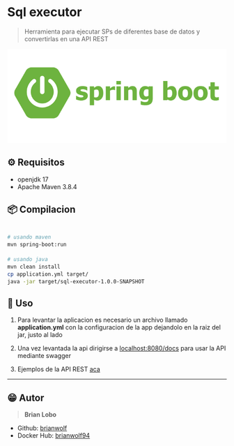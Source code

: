 # Sql executor

> Herramienta para ejecutar SPs de diferentes base de datos y convertirlas en una API REST

 ![alt](docs/img/java.png)

## :gear: Requisitos

* openjdk 17
* Apache Maven 3.8.4

## :package: Compilacion

```bash

# usando maven
mvn spring-boot:run

# usando java
mvn clean install
cp application.yml target/
java -jar target/sql-executor-1.0.0-SNAPSHOT
```

## :tada: Uso

1) Para levantar la aplicacion es necesario un archivo llamado **application.yml** con la configuracion de la app dejandolo en la raiz del jar, justo al lado

2) Una vez levantada la api dirigirse a [localhost:8080/docs](localhost:8080/docs) para usar la API mediante swagger

3) Ejemplos de la API REST [aca](docs/example.md)

---

## :grin: Autor

> **Brian Lobo**

* Github: [brianwolf](https://github.com/brianwolf)
* Docker Hub:  [brianwolf94](https://hub.docker.com/u/brianwolf94)
